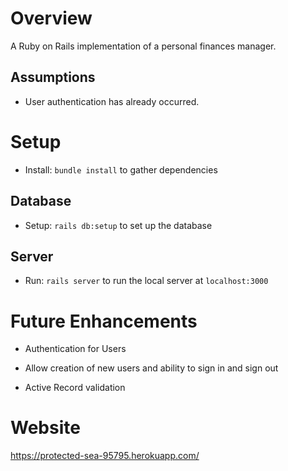# Overview

A Ruby on Rails implementation of a personal finances manager.

## Assumptions

- User authentication has already occurred.

# Setup

- Install: `bundle install` to gather dependencies

## Database

- Setup: `rails db:setup` to set up the database

## Server

- Run: `rails server` to run the local server at `localhost:3000`

# Future Enhancements

- Authentication for Users

- Allow creation of new users and ability to sign in and sign out

- Active Record validation

# Website

https://protected-sea-95795.herokuapp.com/